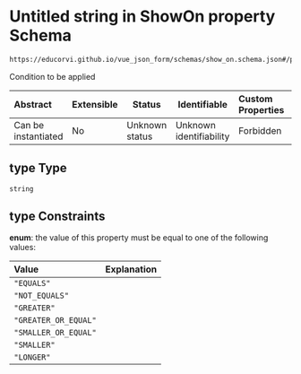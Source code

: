 # Untitled string in ShowOn property Schema

```txt
https://educorvi.github.io/vue_json_form/schemas/show_on.schema.json#/properties/type
```

Condition to be applied


| Abstract            | Extensible | Status         | Identifiable            | Custom Properties | Additional Properties | Access Restrictions | Defined In                                                                     |
| :------------------ | ---------- | -------------- | ----------------------- | :---------------- | --------------------- | ------------------- | ------------------------------------------------------------------------------ |
| Can be instantiated | No         | Unknown status | Unknown identifiability | Forbidden         | Allowed               | none                | [show_on.schema.json\*](../schemas/show_on.schema.json "open original schema") |

## type Type

`string`

## type Constraints

**enum**: the value of this property must be equal to one of the following values:

| Value                | Explanation |
| :------------------- | ----------- |
| `"EQUALS"`           |             |
| `"NOT_EQUALS"`       |             |
| `"GREATER"`          |             |
| `"GREATER_OR_EQUAL"` |             |
| `"SMALLER_OR_EQUAL"` |             |
| `"SMALLER"`          |             |
| `"LONGER"`           |             |
